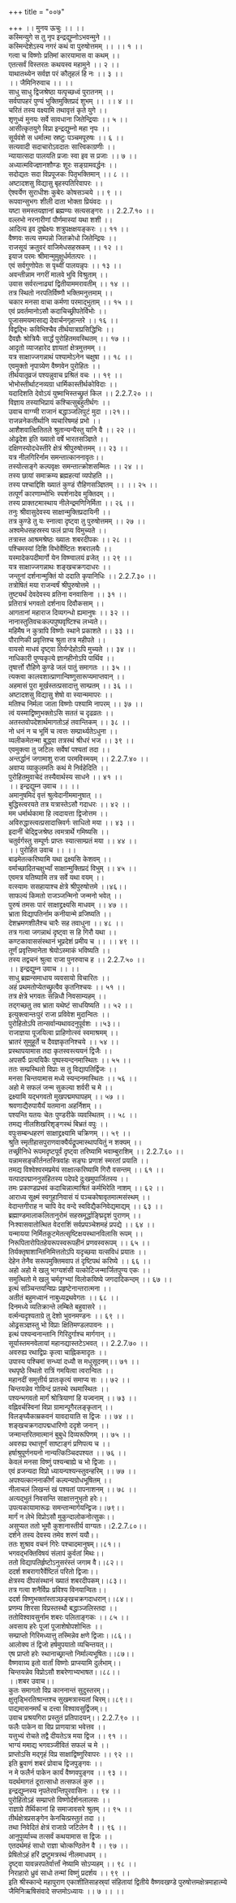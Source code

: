 +++
title = "००७"

+++
।। मुनय ऊचुः ।। ।।  
कस्मिन्युगे स तु नृप इन्द्रद्युम्नोऽभवन्मुने ।।  
कस्मिन्देशेऽस्य नगरं कथं वा पुरुषोत्तमम् ।। ।। १ ।।  
गत्वा च विष्णोः प्रतिमां कारयामास वा कथम् ।।  
एतत्सर्वं विस्तरतः कथयस्व महामुने ।। २ ।।  
याथातथ्येन सर्वज्ञ परं कौतृहलं हि नः ।। ३ ।।  
।। जैमिनिरुवाच ।। ।।  
साधु साधु द्विजश्रेष्ठा यत्पृच्छध्वं पुरातनम् ।।  
सर्वपापहरं पुण्यं भुक्तिमुक्तिप्रदं शुभम् ।। ।। ४ ।।  
चरितं तस्य वक्ष्यामि तथावृत्तं कृते युगे ।।  
शृणुध्वं मुनयः सर्वे सावधाना जितेन्द्रियाः ।। ५ ।।  
आसीत्कृतयुगे विप्रा इन्द्रद्युम्नो महा नृपः ।।  
सूर्यवंशे स धर्मात्मा स्रष्टुः पञ्चमपूरुषः ।। ६ ।।  
सत्यवादी सदाचारोऽवदातः सात्त्विकाग्रणीः ।।  
न्यायात्सदा पालयति प्रजाः स्वा इव स प्रजाः ।। ७ ।।  
अध्यात्मविज्ज्ञानशौण्डः शूरः सङ्ग्रामवर्द्धनः ।।  
सदोद्यतः सदा विप्रपूजकः पितृभक्तिमान् ।। ८ ।।  
अष्टादशसु विद्यासु बृहस्पतिरिवापरः ।।  
ऐश्वर्येण सुराधीशः कुबेरः कोषसञ्चये ।। ९ ।।  
रूपवान्सुभगः शीली दाता भोक्ता प्रियंवदः ।।  
यष्टा समस्तयज्ञानां ब्रह्मण्यः सत्यसङ्गरः ।। 2.2.7.१० ।।  
वल्लभो नरनारीणां पौर्णमास्यां यथा शशी ।।  
आदित्य इव दुष्प्रेक्ष्यः शत्रुपक्षक्षयङ्करः ।। ११ ।।  
वैष्णवः सत्य सम्पन्नो जितक्रोधो जितेन्द्रियः ।।  
राजसूयं क्रतुवरं वाजिमेधसहस्रकम् ।। १२ ।।  
इयाज परमः श्रीमान्मुमुक्षुर्धर्मतत्परः ।।  
एवं सर्वगुणोपेतः स पृथ्वीं पालयन्नृपः ।। १३ ।।  
अवन्तीन्नाम नगरीं मालवे भुवि विश्रुताम् ।।  
उवास सर्वरत्नाढ्यां द्वितीयाममरावतीम् ।। १४ ।।  
तत्र स्थितो नरपतिर्विष्णौ भक्तिमनुत्तमाम् ।।  
चकार मनसा वाचा कर्मणा परमाद्भुताम् ।। १५ ।।  
एवं प्रवर्तमानोऽसौ कदाचिच्छ्रीपतेर्विभोः ।।  
पूजासमयमासाद्य देवार्चनगृहान्तरे ।। १६ ।।  
विद्वद्भिः कविभिश्चैव तीर्थयात्राप्रसिद्धिभिः ।।  
दैवज्ञैः श्रोत्रियैः सार्द्धं पुरोहितमवस्थितम् ।। १७ ।।  
आदृतो व्याजहारेद ज्ञायतां क्षेत्रमुत्तमम् ।।  
यत्र साक्षाज्जगन्नाथं पश्यामोऽनेन चक्षुषा ।। १८ ।।  
एवमुक्तो नृपाग्र्येण वैष्णवेन पुरोहितः ।।  
तीर्थयातृव्रजं पश्यन्नुवाच प्रश्रितं वचः ।। १९ ।।  
भोभोस्तीर्थाटनव्यग्रा धार्मिकास्तीर्थकोविदाः ।।  
यदादिशति देवोऽयं युष्माभिस्तच्छ्रुतं किल ।। 2.2.7.२० ।।  
विज्ञाय तस्याभिप्रायं कश्चित्सुबहुतीर्थगः ।।  
उवाच वाग्ग्मी राजानं बद्धाञ्जलिपुटं मुदा ।।२१।।  
राजन्ननेकतीर्थानि व्यचारिषमहं प्रभो ।।  
आशैशवात्क्षितितले श्रुतान्यन्यैस्तु यानि वै ।। २२ ।।  
ओढ्रदेश इति ख्यातो वर्षे भारतसञ्ज्ञिते ।।  
दक्षिणस्योदधेस्तीरे क्षेत्रं श्रीपुरुषोत्तमम् ।। २३ ।।  
यत्र नीलगिरिर्नाम समन्तात्काननावृतः।।  
तस्योत्सङ्गे कल्पवृक्षः समन्तात्क्रोशसम्मितः ।। २४ ।।  
तस्य छायां समाक्रम्य ब्रह्महत्यां व्यपोहति ।।  
तस्य पश्चाद्दिशि ख्यातं कुण्डं रौहिणसञ्ज्ञितम् ।। ।। २५ ।।  
तत्पूर्णं कारणाम्भोभिः स्पर्शनादेव मुक्तिदम् ।।  
तस्य प्राक्तटमास्थाय नीलेन्द्रमणिनिर्मिता ।। २६ ।।  
तनुः श्रीवासुदेवस्य साक्षान्मुक्तिप्रदायिनी ।।  
तत्र कुण्डे तु यः स्नात्वा दृष्ट्वा तु पुरुषोत्तमम् ।। २७ ।।  
अश्वमेधसहस्रस्य फलं प्राप्य विमुच्यते ।।  
तत्रास्त आश्रमश्रेष्ठः ख्यातः शबरदीपकः ।। २८ ।।  
पश्चिमस्यां दिशि विभोर्वेष्टितः शबरालयैः ।।  
यस्मादेकपदीमार्गो येन विष्ण्वालयं व्रजेत् ।। २९ ।।  
यत्र साक्षाज्जगन्नाथः शङ्खचक्रगदाधरः ।।  
जन्तूनां दर्शनान्मुक्तिं यो ददाति कृपानिधिः ।। 2.2.7.३० ।।  
तत्रोषितं मया राजन्वर्षं श्रीपुरुषोत्तमे ।।  
तुष्ट्यर्थं देवदेवस्य व्रतिना वनवासिना ।। ३१ ।।  
प्रतिरात्रं भगवतो दर्शनाय दिवौकसाम् ।।  
आगतानां महाराज दिव्यगन्धो ह्यमानुषः ।। ३२ ।।  
नानास्तुतिवचःकल्पपुष्पवृष्टिश्च लभ्यते।।  
महिमैष न कुत्रापि विष्णोः स्थाने प्रकाशते ।। ३३ ।।  
पौराणिकी प्रवृत्तिश्च श्रुता तत्र महीपते ।।  
वायसो माधवं दृष्ट्वा तिर्यग्देहोऽपि मुच्यते ।। ३४ ।।  
नाधिकारी पुण्यकृत्ये ज्ञानहीनोऽपि पार्थिव ।।  
तृषार्त्तो रौहिणे कुण्डे जलं पातुं समागतः ।। ३५ ।।  
त्यक्त्वा कालवशात्प्राणान्विष्णुसारूप्यमाप्तवान् ।।  
अहमासं पुरा मूर्खस्तत्प्रसादात्तु साम्प्रतम् ।। ३६ ।।  
अष्टादशसु विद्यासु शेषो वा स्यान्ममापरः ।।  
मतिश्च निर्मला जाता विष्णोः पश्यामि नापरम् ।। ३७ ।।  
त्वं यस्माद्विष्णुभक्तोऽसि सततं च दृढव्रतः ।।  
अतस्तवोपदेशार्थमागतोऽहं तवान्तिकम् ।। ३८ ।।  
नो धनं न च भूमिं च त्वत्तः सम्प्रार्थ्यतेऽधुना ।।  
व्यलीकमेतन्मा बुद्ध्वा तत्रस्थं श्रीधरं भज ।। ३९ ।।  
एवमुक्त्वा तु जटिलः सर्वेषां पश्यतां तदा ।।  
अन्तर्द्धानं जगामाशु राजा परमविस्मयम् ।। 2.2.7.४० ।।  
अवाप्य व्याकुलमतिः कथं मे निर्वहेदिति ।।  
पुरोहितमुवाचेदं तस्यैवार्थस्य साधने ।। ४१ ।।  
।। इन्द्रद्युम्न उवाच ।। ।।  
अमानुषमिदं वृत्तं श्रुत्वेदानीममानुषात् ।।  
बुद्धिस्त्वरयते तत्र यत्रास्तेऽसौ गदाधरः ।। ४२ ।।  
मम धर्मार्थकामा हि त्वदायत्ता द्विजोत्तम ।।  
अविरुद्धास्त्वत्प्रसादात्त्रिवर्गः साधितो मया ।। ४३ ।।  
इदानीं चेद्द्विजश्रेष्ठ त्वमत्रार्थे गमिष्यसि ।।  
चतुर्वर्गस्तु सम्पूर्णः प्राप्तः स्यात्साम्प्रतं मया ।। ४४ ।।  
।। पुरोहित उवाच ।। ।।  
बाढमेतत्करिष्यामि यथा द्रक्ष्यसि केशवम् ।।  
वर्माच्छादितचक्षुर्भ्यां साक्षान्मुक्तिप्रदं विभुम् ।। ४५ ।।  
एवमत्र यतिष्यामि तत्र सर्वे यथा वयम् ।।  
वत्स्यामः ससहायाश्च क्षेत्रे श्रीपुरुषोत्तमे ।।४६।।  
साफल्यं किमतो राजञ्जन्मिनो जन्मनो भवेत् ।।  
पुरुषं तमसः पारं साक्षाद्द्रक्ष्यसि माधवम् ।। ४७ ।।  
भ्राता विद्यापतिर्नाम कनीयान्मे व्रजिष्यति ।।  
देशभ्रमणशीलैश्च चारैः सह तवाधुना ।। ४८ ।।  
तत्र गत्वा जगन्नाथं दृष्ट्वा स हि गिरौ यथा ।।  
कण्टकावाससंस्थानं भूप्रदेशं प्रमीय च ।। ।। ४९ ।।  
तूर्णं प्रवृत्तिमानेता श्रेयोऽस्माकं भविष्यति ।।  
तस्य तद्वचनं श्रुत्वा राजा पुनरुवाच ह ।। 2.2.7.५० ।।  
।। इन्द्रद्युम्न उवाच ।। ।।  
साधु ब्रह्मन्समाधाय व्यवसायो विचारितः ।।  
अहं प्रथमतोप्येतच्छ्रुत्वैव कृतनिश्चयः ।। ५१ ।।  
तत्र क्षेत्रे भगवतः सन्निधौ निवसाम्यहम् ।।  
तद्गच्छतु तव भ्राता यथेष्टं साधयिष्यति ।। ५२ ।।  
इत्युक्त्वान्तःपुरं राजा प्रविवेश मुदान्वितः ।।  
पुरोहितोऽपि तान्सर्वान्यथावदनुपूर्वशः ।।५३।।  
राजाज्ञया पूजयित्वा प्राहिणोत्स्वं स्वमाश्रमम् ।।  
भ्रातरं सुमुहूर्ते च दैवज्ञकृतनिश्चये ।। ५४ ।।  
प्रस्थापयामास तदा कृतस्वस्त्ययनं द्विजैः ।।  
अपसर्पैः प्रत्ययिकैः पुष्पस्यन्दनमास्थितः ।। ५५ ।।  
ततः सम्प्रस्थितो विप्राः स तु विद्यापतिर्द्विजः ।।  
मनसा चिन्तयामास मध्ये स्यन्दनमास्थितः ।। ५६ ।।  
अहो मे सफलं जन्म सुकल्या शर्वरी च मे ।।  
द्रक्ष्यामि यद्भगवतो मुखपद्ममघापहम् ।। ५७ ।।  
श्रवणाद्यैरुपायैर्यं यतमाना अहर्निशम् ।।  
पश्यन्ति यतयः चेतः पुण्डरीके व्यवस्थितम् ।। ५८ ।।  
तमद्य नीलशिखरिशृङ्गस्थं बिभ्रतं वपुः ।।  
वपुःसम्बन्धहरणं साक्षाद्द्रक्ष्यामि चक्रिणम् ।। ५९ ।।  
श्रुति स्मृतीहासपुराणवाक्यैर्यद्रूपमास्थापयितुं न शक्यम् ।।  
तच्छ्रीनिधे रूपमदृष्टपूर्वं दृष्ट्वा तरिष्यामि भवाम्बुराशिम् ।। 2.2.7.६० ।।  
यन्नामसङ्कीर्तनतस्त्रिवांहः सङ्घः प्रणाशं स्मरतां प्रयाति ।।  
तमद्य विश्वेश्वरमप्रमेयं साक्षात्करिष्यामि गिरौ वसन्तम् ।। ६१ ।।  
यत्पादपद्माननुसंहितस्य पदेपदे दुःखमुपार्जितस्य ।।  
तमः प्रकाण्डप्रभवं कदाचिन्नात्माश्रितं कर्मभिरेति नाशम् ।। ६२ ।।  
आराध्य सूक्ष्मं स्वगुहानिवासं यं पञ्चकोषावृतमात्मसंस्थम् ।।  
वेदान्तगीराह न चापि वेद वन्दे स्वविद्यैकनिवेद्यमाद्यम् ।। ६३ ।।  
ब्रह्माण्डमालाकलितानुरोमं सहस्रमूर्द्धाङ्घ्रिदृशं पुराणम् ।।  
निःश्वासवातोत्थित वेदराशिं सर्वप्रपञ्चेशमहं प्रपद्ये ।। ६४ ।।  
यन्मायया निर्मितकूटमेतत्सृष्टिक्षयस्थानविलासि रूपम् ।।  
निरूपितारोपितहेयरूपस्वरूपहीनं प्रणवस्वरूपम् ।। ६५ ।।  
तिर्यक्तृषाशान्तिनिमित्ततोऽपि यदृच्छया यत्सविधं प्रयातः ।।  
देहेन तेनैव सरूपमुक्तिमवाप तं दृष्टिपथं करिष्ये ।। ६६ ।।  
अहो अहो मे खलु भाग्यशंसी यत्कोटिजन्मार्जितपुण्य एकः ।।  
समुत्थितो मे खलु चर्मदृग्भ्यां विलोकयिष्ये जगदादिकन्दम् ।। ६७ ।।  
इत्थं सञ्चिन्तयन्विप्रः प्रहृष्टेनान्तरात्मना ।।  
अतीतं बहुमध्वानं नाबुध्यद्रथवेगतः ।। ६८ ।।  
दिनमध्ये व्यतिक्रान्ते लम्बिते बहुवासरे ।।  
वर्त्मन्यदृश्यताग्रे तु देशो भुवनमण्डनः ।। ६९ ।।  
ओढ्रसञ्ज्ञस्तु भो विप्राः क्षितिमण्डलपावनः ।।  
इत्थं पश्यन्वनान्तानि गिरिदुर्गाश्च मार्गगान् ।।  
सूर्यास्तमनवेलायां महानद्यास्तटेऽभवत् ।। 2.2.7.७० ।।  
अवरुह्य रथाद्विप्रः कृत्वा चाह्निकमादृतः ।।  
उपास्य पश्चिमां सन्ध्यां दध्यौ स मधुसूदनम्।। ७१ ।।  
रथपृष्ठे स्थितो रात्रिं गमयित्वा त्वरान्वितः ।।  
महानदीं समुत्तीर्य प्रातःकृत्यं समाप्य सः ।। ७२ ।।  
चिन्तयन्नेव गोविन्दं प्रतस्थे रथमास्थितः ।।  
पश्यन्भगवतो मार्गं श्रोत्रियाणां हि यज्वनाम् ।। ७३ ।।  
वह्निवर्चस्विनां विप्रा ग्रामान्पूगैरलङ्कृतान् ।।  
विलङ्घ्यैकाम्रकवनं यावदायाति स द्विजः ।। ७४ ।।  
शङ्खचक्रगदापद्मधारिणो ददृशे जनान् ।।  
जन्मान्तरितमात्मानं बुबुधे दिव्यरूपिणम् ।। ७५ ।।  
अवरुह्य रथात्तूर्णं साष्टाङ्गं प्रणिपत्य च ।।  
हर्षाश्रुपूर्णनयनो नान्यत्किञ्चिदपश्यत ।। ७६ ।।  
केवलं मनसा विष्णुं पश्यन्बाह्ये च भो द्विजाः ।।  
एवं व्रजन्यदा विप्रो ध्यायन्पश्यन्स्तुवन्हरिम् ।। ७७ ।।  
अपश्यत्काननाकीर्णं कल्पन्यग्रोधभूषितम् ।।  
नीलाचलं लिखन्तं खं पश्यतां पापनाशनम् ।। ७८ ।।  
अत्यद्भुतं निवसन्ति साक्षात्तनुभृतो हरेः।।  
उपत्यकायामारूढः समन्तान्मार्गयन्द्विजः।।७९।।  
मार्गं न लेभे विप्रोऽसौ मुकुन्दालोकनोत्सुकः।।  
असुप्यत ततो भूमौ कुशानास्तीर्य वाग्यतः।।2.2.7.८०।।  
दर्शने तस्य देवस्य तमेव शरणं ययौ।।  
ततः शुश्राव वचनं गिरेः पश्चादमानुषम्।।८१।।  
भगवद्भक्तिविषयं संलापं कुर्वतां मिथः।।  
ततो विद्यापतिर्हृष्टोऽनुसरंस्तं जगाम वै।।८२।।  
ददर्श शबरागारैर्वेष्टितं परितो द्विजाः।।  
क्षेत्रस्य दीपसंस्थानं ख्यातं शबरदीपकम्।।८३।।  
तत्र गत्वा शनैर्विप्रः प्रविश्य विनयान्वितः।।  
ददर्श विष्णुभक्तांस्ताञ्छङ्खचक्रगदाधरान्।।८४।।  
प्रणम्य शिरसा विप्रस्तस्थौ बद्धाञ्जलिस्तदा ।।  
ततोविश्वावसुर्नाम शबरः पलिताङ्गकः ।। ८५ ।।  
अवसाय हरेः पूजां पूजाशेषोपशोभितः ।।  
सम्प्राप्तो गिरिमध्यात्तु तस्मिन्नेव क्षणे द्विजाः।।८६।।  
आलोक्य तं द्विजो हर्षमुपयातो व्यचिन्तयत्।।  
एष प्राप्तो हरेः स्थानाच्छ्रान्तो निर्माल्यभूषितः।।८७।।  
वैष्णवाग्र्य इतो वार्तां विष्णोः प्राप्स्यामि दुर्लभाम्।।  
चिन्तयन्नेव विप्रोऽसौ शबरेणाभ्यभाषत।।८८।।  
।।शबर उवाच।।  
कुतः समागतो विप्र काननान्तं सुदुस्तरम्।।  
क्षुत्तृड्भिरतिश्रान्तश्च सुखमत्रास्यतां चिरम्।।८९।।  
पाद्यमासनमर्घं च दत्त्वा विश्वावसुर्द्विजम्।।  
उवाच प्रश्रयगिरा प्रस्तुतं प्रतिपादयन्।। 2.2.7.९० ।।  
फलैः पाकेन वा विप्र प्राणयात्रा भवेत्तव ।।  
यत्तुभ्यं रोचते तद्वै दीयतेऽत्र मया द्विज ।। ९१ ।।  
भाग्यं ममाद्य भगवञ्जीवितं सफलं च मे ।।  
प्राप्तोऽसि मद्गृहं विप्र साक्षाद्विष्णुरिवापरः ।। ९२ ।।  
इति ब्रुवाणं शबरं प्रोवाच द्विजपुङ्गवः ।।  
न मे फलैर्न पाकेन कार्यं वैष्णवपुङ्गव ।। ९३ ।।  
यदर्थमागतं दूरात्साधो तत्सफलं कुरु ।।  
इन्द्रद्युम्नस्य नृपतेरवन्तिपुरवासिनः ।। ९४ ।।  
पुरोहितोऽहं सम्प्राप्तो विष्णोर्दर्शनलालसः ।।  
राज्ञाग्रे तैर्थिकानां हि समाजावसरे श्रुतम् ।। ९५ ।।  
तीर्थक्षेत्रप्रसङ्गेन केनचित्प्रस्तुतं तदा ।।  
तथा निवेदितं क्षेत्रं राजाग्रे जटिलेन वै ।। ९६ ।।  
आनुपूर्व्याच्च तत्सर्वं कथयामास स द्विजः ।।  
एतदर्थमहं साधो राज्ञा चोत्कण्ठितेन वै ।। ९७ ।।  
प्रेषितोऽहं हरिं द्रष्टुमत्रस्थं नीलमाधवम् ।।  
दृष्ट्वा यावन्नरपतेर्वार्त्तां नेष्यामि सोऽप्यहम् ।। ९८ ।।  
निराहारो ध्रुवं साधो तन्मां विष्णुं प्रदर्शय ।। ९९ ।।  
इति श्रीस्कान्दे महापुराण एकाशीतिसाहस्र्यां संहितायां द्वितीये वैष्णवखण्डे पुरुषोत्तमक्षेत्रमाहात्म्ये जैमिनिऋषिसंवादे सप्तमोऽध्यायः ।। ७ ।। ।।